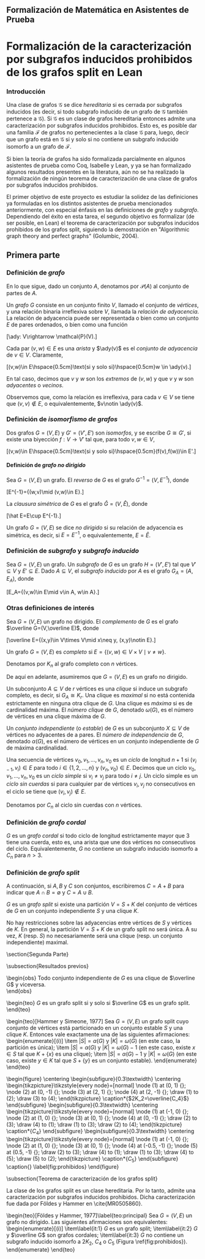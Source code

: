 ## Formalización de Matemática en Asistentes de Prueba

# Formalización de la caracterización por subgrafos inducidos prohibidos de los grafos split en Lean

### Introducción

Una clase de grafos $\mathcal{G}$ se dice _hereditaria_ si es cerrada por subgrafos inducidos (es decir, si todo subgrafo inducido de un grafo de $\mathcal{G}$ también pertenece a $\mathcal{G}$). Si $\mathcal{G}$ es un clase de grafos hereditaria entonces admite una caracterización por subgrafos inducidos prohibidos. Esto es, es posible dar una familia $\mathcal{F}$ de grafos no pertenecientes a la clase $\mathcal{G}$ para, luego, decir que un grafo está en $\mathcal{G}$ si y solo si no contiene un subgrafo inducido isomorfo a un grafo de $\mathcal{F}$.

Si bien la teoría de grafos ha sido formalizada parcialmente en algunos asistentes de prueba como Coq, Isabelle y Lean, y ya se han formalizado algunos resultados presentes en la literatura, aún no se ha realizado la formalización de ningún teorema de caracterización de una clase de grafos por subgrafos inducidos prohibidos. 

El primer objetivo de este proyecto es estudiar la solidez de las definiciones ya formuladas en los distintos asistentes de prueba mencionados anteriormente, con especial énfasis en las definiciones de _grafo_ y _subgrafo_. Dependiendo del éxito en esta tarea, el segundo objetivo es formalizar (de ser posible, en Lean) el teorema de caracterización por subgrafos inducidos prohibidos de los grafos split, siguiendo la demostración en "Algorithmic graph theory and perfect graphs" (Golumbic, 2004). 

## Primera parte

### Definición de _grafo_
En lo que sigue, dado un conjunto $A$, denotamos por $\mathcal{P}(A)$ al conjunto de partes de $A$.

Un _grafo_ $G$ consiste en un conjunto finito $V$, llamado el conjunto de _vértices_, y una relación binaria irreflexiva sobre $V$, llamada la _relación de adyacencia_. La relación de adyacencia puede ser representada o bien como un conjunto $E$ de pares ordenados, o bien como una función 

\[\ady: V\rightarrow \mathcal{P}(V).\] 

Cada par $(v,w)\in E$ es una _arista_ y $\ady(v)$ es el _conjunto de adyacencia_ de $v\in V$. Claramente,

\[(v,w)\in E\hspace{0.5cm}\text{si y solo si}\hspace{0.5cm}w \in \ady(v).\]

En tal caso, decimos que $v$ y $w$ son los _extremos_ de $(v,w)$ y que $v$ y $w$ son _adyacentes_ o _vecinos_.

Observemos que, como la relación es irreflexiva, para cada $v\in V$ se tiene que $(v,v)\notin E$, o equivalentemente, $v\notin \ady(v)$.

### Definición de _isomorfismo de grafos_

Dos grafos $G=(V, E)$ y $G'=(V', E')$ son _isomorfos_, y se escribe $G\cong G'$, si existe una biyección $f:V\rightarrow V'$ tal que, para todo $v,w\in V$, 

\[(v,w)\in E\hspace{0.5cm}\text{si y solo si}\hspace{0.5cm}(f(v),f(w))\in E'.\] 

#### Definición de _grafo no dirigido_

Sea $G=(V, E)$ un grafo. El _reverso_ de $G$ es el grafo $G^{-1}=(V, E^{-1})$, donde 

\[E^{-1}=\{(w,v)\mid (v,w)\in E\}.\] 

La _clausura simétrica_ de $G$ es el grafo $\hat G=(V,\hat E)$, donde 
    
\[\hat E=E\cup E^{-1}.\] 

Un grafo $G=(V, E)$ se dice _no dirigido_ si su relación de adyacencia es simétrica, es decir, si $E=E^{-1}$, o equivalentemente, $E=\hat{E}$.

### Definición de _subgrafo_ y _subgrafo inducido_

Sea $G=(V,E)$ un grafo. Un _subgrafo_ de $G$ es un grafo $H=(V',E')$ tal que $V'\subseteq V$ y $E'\subseteq E$. Dado $A\subseteq V$, el _subgrafo inducido_ por $A$ es el grafo $G_A=(A,E_A)$, donde

\[E_A=\{(v,w)\in E\mid v\in A, w\in A\}.\]

### Otras definiciones de interés

Sea $G=(V, E)$ un grafo no dirigido. El _complemento_ de $G$ es el grafo $\overline G=(V,\overline E)$, donde

\[\overline E=\{(x,y)\in V\times V\mid x\neq y, (x,y)\notin E\}.\]

Un grafo $G=(V,E)$ es _completo_ si $E=\{(v,w)\in V\times V\mid v\neq w\}$.

Denotamos por $K_n$ al grafo completo con $n$ vértices. 

De aquí en adelante, asumiremos que $G=(V,E)$ es un grafo no dirigido. 

Un subconjunto $A\subseteq V$ de $r$ vértices es una _clique_ si induce un subgrafo completo, es decir, si $G_A\cong K_r$. Una clique es _maximal_ si no está contenida estrictamente en ninguna otra clique de $G$. Una clique es _máxima_ si es de cardinalidad máxima. El _número clique_ de $G$, denotado $\omega(G)$, es el número de vértices en una clique máxima de $G$.  

Un _conjunto independiente_ (o _estable_) de $G$ es un subconjunto $X\subseteq V$ de vértices no adyacentes de a pares. El _número de independencia_ de $G$, denotado $\alpha(G)$, es el número de vértices en un conjunto independiente de $G$ de máxima cardinalidad.

Una secuencia de vértices $v_0,v_1,\ldots,v_n,v_0$ es un _ciclo_ de longitud $n+1$ si $(v_{i-1}, v_i)\in E$ para todo $i\in\{1,2,\ldots,n\}$ y $(v_n, v_0)\in E$. Decimos que un ciclo $v_0,v_1,\ldots,v_n,v_0$  es un _ciclo simple_ si $v_i\neq v_j$ para todo $i\neq j$. Un ciclo simple es un _ciclo sin cuerdas_ si para cualquier par de vértices $v_i, v_j$ no consecutivos en el ciclo se tiene que $(v_i,v_j)\notin E$.

Denotamos por $C_n$ al ciclo sin cuerdas con $n$ vértices. 

### Definición de _grafo cordal_

$G$ es un _grafo cordal_ si todo ciclo de longitud estrictamente mayor que 3 tiene una cuerda, esto es, una arista que une dos vértices no consecutivos del ciclo. Equivalentemente, $G$ no contiene un subgrafo inducido isomorfo a $C_n$ para $n>3$. 

### Definición de _grafo split_

A continuación, si $A, B$ y $C$ son conjuntos, escribiremos $C=A+B$ para indicar que $A\cap B=\emptyset$ y $C=A\cup B$.

$G$ es un _grafo split_ si existe una partición $V=S+K$ del conjunto de vértices de $G$ en un conjunto independiente $S$ y una clique $K$. 

No hay restricciones sobre las adyacencias entre vértices de $S$ y vértices de $K$. En general, la partición $V=S+K$ de un grafo split no será única. A su vez, $K$ (resp. $S$) no necesariamente será una clique (resp. un conjunto independiente) maximal. 

\section{Segunda Parte}

\subsection{Resultados previos}

\begin{obs}
    Todo conjunto independiente de $G$ es una clique de $\overline G$ y viceversa.    
\end{obs}

\begin{teo}
    $G$ es un grafo split si y solo si $\overline G$ es un grafo split.
\end{teo}

\begin{teo}[Hammer y Simeone, 1977]
    Sea $G=(V,E)$ un grafo split cuyo conjunto de vértices está particionado en un conjunto estable $S$ y una clique $K$. Entonces vale exactamente una de las siguientes afirmaciones:
    \begin{enumerate}[$($i$)$]
        \item $|S|=\alpha(G)$ y $|K|=\omega(G)$ (en este caso, la partición es única);
        \item $|S|=\alpha(G)$ y $|K|=\omega(G)-1$ (en este caso, existe $x\in S$ tal que $K+\{x\}$ es una clique);
        \item $|S|=\alpha(G)-1$ y $|K|=\omega(G)$ (en este caso, existe $y\in K$ tal que $S+\{y\}$ es un conjunto estable).
    \end{enumerate}
\end{teo}

\begin{figure}
    \centering
    \begin{subfigure}{0.3\textwidth}
        \centering
        \begin{tikzpicture}\tikzstyle{every node}=[normal]
            \node (1) at (0, 1) {};
            \node (2) at (0, -1) {};
            \node (3) at (2, 1) {};
            \node (4) at (2, -1) {};
            \draw (1) to (2);
            \draw (3) to (4);
        \end{tikzpicture}
        \caption*{$2K_2=\overline{C_4}$}
    \end{subfigure}
    \begin{subfigure}{0.3\textwidth}
        \centering
        \begin{tikzpicture}\tikzstyle{every node}=[normal]
            \node (1) at (-1, 0) {};
            \node (2) at (1, 0) {};
            \node (3) at (0, 1) {};
            \node (4) at (0, -1) {};
            \draw (2) to (3);
            \draw (4) to (1);
            \draw (1) to (3);
            \draw (2) to (4);
        \end{tikzpicture}
        \caption*{$C_4$}
    \end{subfigure}
    \begin{subfigure}{0.3\textwidth}
        \centering
        \begin{tikzpicture}\tikzstyle{every node}=[normal]
            \node (1) at (-1, 0) {};
            \node (2) at (1, 0) {};
            \node (3) at (0, 1) {};
            \node (4) at (-0.5, -1) {};
            \node (5) at (0.5, -1) {};
            \draw (2) to (3);
            \draw (4) to (1);
            \draw (1) to (3);
            \draw (4) to (5);
            \draw (5) to (2);
        \end{tikzpicture}
        \caption*{$C_5$}
    \end{subfigure}
    \caption{}
    \label{fig:prohibidos}
\end{figure}

\subsection{Teorema de caracterización de los grafos split}

La clase de los grafos split es un clase hereditaria. Por lo tanto, admite una caracterización por subgrafos inducidos prohibidos. Dicha caracterización fue dada por Földes y Hammer en \cite{MR0505860}. 

\begin{teo}[Földes y Hammer, 1977]\label{teo:principal}
    Sea $G=(V,E)$ un grafo no dirigido. Las siguientes afirmaciones son equivalentes:
    \begin{enumerate}[$($i$)$]
        \item\label{it:1} $G$ es un grafo split;
        \item\label{it:2} $G$ y $\overline G$ son grafos cordales;
        \item\label{it:3} $G$ no contiene un subgrafo inducido isomorfo a $2K_2$, $C_4$ o $C_5$ (Figura \ref{fig:prohibidos}).
    \end{enumerate}
\end{teo}
